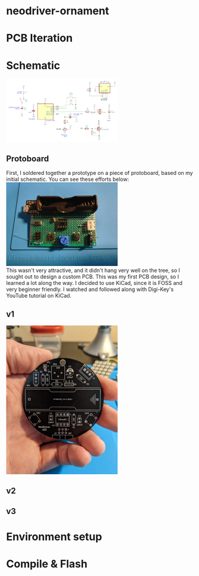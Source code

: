 # neodriver-ornament


# PCB Iteration

# Schematic
<img src="img/schem.png" width=300>  

## Protoboard
First, I soldered together a prototype on a piece of protoboard, based on my initial schematic. You can see these efforts below:
<img src="img/proto2.jpg" width=300>  
This wasn't very attractive, and it didn't hang very well on the tree, so I sought out to design a custom PCB. This was my first PCB design, so I learned a lot along the way. I decided to use KiCad, since it is FOSS and very beginner friendly. I watched and followed along with Digi-Key's YouTube tutorial on KiCad.

## v1
<img src="img/board1.jpg" width=300>

## v2

## v3



# Environment setup

# Compile & Flash
